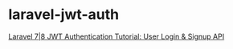 # laravel-jwt-auth

[Laravel 7|8 JWT Authentication Tutorial: User Login & Signup API](https://www.positronx.io/laravel-jwt-authentication-tutorial-user-login-signup-api/)